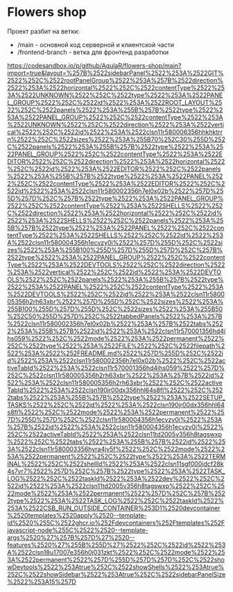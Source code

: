 # Flowers shop

Проект разбит на ветки:

- /main - основной код серверной и клиентской части
- /frontend-branch - ветка для фронтенд разработки

https://codesandbox.io/p/github/AqulaR/flowers-shop/main?import=true&layout=%257B%2522sidebarPanel%2522%253A%2522GIT%2522%252C%2522rootPanelGroup%2522%253A%257B%2522direction%2522%253A%2522horizontal%2522%252C%2522contentType%2522%253A%2522UNKNOWN%2522%252C%2522type%2522%253A%2522PANEL_GROUP%2522%252C%2522id%2522%253A%2522ROOT_LAYOUT%2522%252C%2522panels%2522%253A%255B%257B%2522type%2522%253A%2522PANEL_GROUP%2522%252C%2522contentType%2522%253A%2522UNKNOWN%2522%252C%2522direction%2522%253A%2522vertical%2522%252C%2522id%2522%253A%2522clsn11r580006356hhkhktrrn%2522%252C%2522sizes%2522%253A%255B70%252C30%255D%252C%2522panels%2522%253A%255B%257B%2522type%2522%253A%2522PANEL_GROUP%2522%252C%2522contentType%2522%253A%2522EDITOR%2522%252C%2522direction%2522%253A%2522horizontal%2522%252C%2522id%2522%253A%2522EDITOR%2522%252C%2522panels%2522%253A%255B%257B%2522type%2522%253A%2522PANEL%2522%252C%2522contentType%2522%253A%2522EDITOR%2522%252C%2522id%2522%253A%2522clsn11r580002356h7el0x02b%2522%257D%255D%257D%252C%257B%2522type%2522%253A%2522PANEL_GROUP%2522%252C%2522contentType%2522%253A%2522SHELLS%2522%252C%2522direction%2522%253A%2522horizontal%2522%252C%2522id%2522%253A%2522SHELLS%2522%252C%2522panels%2522%253A%255B%257B%2522type%2522%253A%2522PANEL%2522%252C%2522contentType%2522%253A%2522SHELLS%2522%252C%2522id%2522%253A%2522clsn11r580004356h1ecvzy0i%2522%257D%255D%252C%2522sizes%2522%253A%255B100%255D%257D%255D%257D%252C%257B%2522type%2522%253A%2522PANEL_GROUP%2522%252C%2522contentType%2522%253A%2522DEVTOOLS%2522%252C%2522direction%2522%253A%2522vertical%2522%252C%2522id%2522%253A%2522DEVTOOLS%2522%252C%2522panels%2522%253A%255B%257B%2522type%2522%253A%2522PANEL%2522%252C%2522contentType%2522%253A%2522DEVTOOLS%2522%252C%2522id%2522%253A%2522clsn11r580005356h2rh63xbr%2522%257D%255D%252C%2522sizes%2522%253A%255B100%255D%257D%255D%252C%2522sizes%2522%253A%255B50%252C50%255D%257D%252C%2522tabbedPanels%2522%253A%257B%2522clsn11r580002356h7el0x02b%2522%253A%257B%2522tabs%2522%253A%255B%257B%2522id%2522%253A%2522clsn11r570001356hd4ihs059%2522%252C%2522mode%2522%253A%2522permanent%2522%252C%2522type%2522%253A%2522FILE%2522%252C%2522filepath%2522%253A%2522%252FREADME.md%2522%257D%255D%252C%2522id%2522%253A%2522clsn11r580002356h7el0x02b%2522%252C%2522activeTabId%2522%253A%2522clsn11r570001356hd4ihs059%2522%257D%252C%2522clsn11r580005356h2rh63xbr%2522%253A%257B%2522id%2522%253A%2522clsn11r580005356h2rh63xbr%2522%252C%2522activeTabId%2522%253A%2522clsn190jr00dx356hhl64s8fl%2522%252C%2522tabs%2522%253A%255B%257B%2522type%2522%253A%2522SETUP_TASKS%2522%252C%2522id%2522%253A%2522clsn190jr00dx356hhl64s8fl%2522%252C%2522mode%2522%253A%2522permanent%2522%257D%255D%257D%252C%2522clsn11r580004356h1ecvzy0i%2522%253A%257B%2522id%2522%253A%2522clsn11r580004356h1ecvzy0i%2522%252C%2522activeTabId%2522%253A%2522clsn11td2005v356h8tagswxp%2522%252C%2522tabs%2522%253A%255B%257B%2522id%2522%253A%2522clsn11r580003356hyra4jv5f%2522%252C%2522mode%2522%253A%2522permanent%2522%252C%2522type%2522%253A%2522TERMINAL%2522%252C%2522shellId%2522%253A%2522clsn11sgf000idcf28k4s7vr7%2522%257D%252C%257B%2522type%2522%253A%2522TASK_LOG%2522%252C%2522taskId%2522%253A%2522dev%2522%252C%2522id%2522%253A%2522clsn11td2005v356h8tagswxp%2522%252C%2522mode%2522%253A%2522permanent%2522%257D%252C%257B%2522type%2522%253A%2522TASK_LOG%2522%252C%2522taskId%2522%253A%2522CSB_RUN_OUTSIDE_CONTAINER%253D1%2520devcontainer%2520templates%2520apply%2520--template-id%2520%255C%2522ghcr.io%252Fdevcontainers%252Ftemplates%252Fjavascript-node%255C%2522%2520--template-args%2520%27%257B%257D%27%2520--features%2520%27%255B%255D%27%2522%252C%2522id%2522%253A%2522clsn18u17007e356h0j031zkt%2522%252C%2522mode%2522%253A%2522permanent%2522%257D%255D%257D%257D%252C%2522showDevtools%2522%253Atrue%252C%2522showShells%2522%253Atrue%252C%2522showSidebar%2522%253Atrue%252C%2522sidebarPanelSize%2522%253A15%257D
